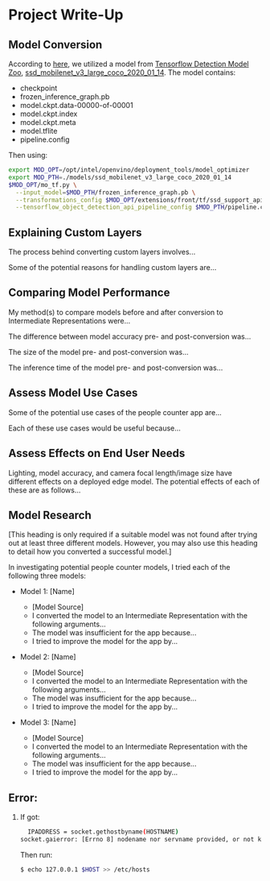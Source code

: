 # Project Write-Up


## Model Conversion
According to [here](https://docs.openvinotoolkit.org/latest/_docs_MO_DG_prepare_model_convert_model_tf_specific_Convert_Object_Detection_API_Models.html), we utilized a model from [Tensorflow Detection Model Zoo](https://github.com/tensorflow/models/blob/4563c282d3d664853eae3e99b6fd3453aacc39b0/research/object_detection/g3doc/detection_model_zoo.md), [ssd_mobilenet_v3_large_coco_2020_01_14](http://download.tensorflow.org/models/object_detection/ssd_mobilenet_v3_large_coco_2020_01_14.tar.gz). The model contains:
  - checkpoint
  - frozen_inference_graph.pb
  - model.ckpt.data-00000-of-00001
  - model.ckpt.index
  - model.ckpt.meta
  - model.tflite
  - pipeline.config

Then using:
```bash
export MOD_OPT=/opt/intel/openvino/deployment_tools/model_optimizer
export MOD_PTH=./models/ssd_mobilenet_v3_large_coco_2020_01_14
$MOD_OPT/mo_tf.py \
  --input_model=$MOD_PTH/frozen_inference_graph.pb \
  --transformations_config $MOD_OPT/extensions/front/tf/ssd_support_api_v1.14.json \
  --tensorflow_object_detection_api_pipeline_config $MOD_PTH/pipeline.config
```

## Explaining Custom Layers

The process behind converting custom layers involves...

Some of the potential reasons for handling custom layers are...

## Comparing Model Performance

My method(s) to compare models before and after conversion to Intermediate Representations
were...

The difference between model accuracy pre- and post-conversion was...

The size of the model pre- and post-conversion was...

The inference time of the model pre- and post-conversion was...

## Assess Model Use Cases

Some of the potential use cases of the people counter app are...

Each of these use cases would be useful because...

## Assess Effects on End User Needs

Lighting, model accuracy, and camera focal length/image size have different effects on a
deployed edge model. The potential effects of each of these are as follows...

## Model Research

[This heading is only required if a suitable model was not found after trying out at least three
different models. However, you may also use this heading to detail how you converted 
a successful model.]

In investigating potential people counter models, I tried each of the following three models:

- Model 1: [Name]
  - [Model Source]
  - I converted the model to an Intermediate Representation with the following arguments...
  - The model was insufficient for the app because...
  - I tried to improve the model for the app by...
  
- Model 2: [Name]
  - [Model Source]
  - I converted the model to an Intermediate Representation with the following arguments...
  - The model was insufficient for the app because...
  - I tried to improve the model for the app by...

- Model 3: [Name]
  - [Model Source]
  - I converted the model to an Intermediate Representation with the following arguments...
  - The model was insufficient for the app because...
  - I tried to improve the model for the app by...


## Error:
1. If got:
    ```bash
      IPADDRESS = socket.gethostbyname(HOSTNAME)
    socket.gaierror: [Errno 8] nodename nor servname provided, or not known
    ```
    Then run:
    ```bash
    $ echo 127.0.0.1 $HOST >> /etc/hosts
    ```
